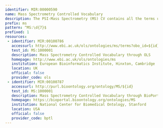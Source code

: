 ```yaml
---
identifier: MIR:00000590
name: Mass Spectrometry Controlled Vocabulary
description: The PSI-Mass Spectrometry (MS) CV contains all the terms used in the PSI MS-related data standards. The CV contains a logical hierarchical structure to ensure ease of maintenance and the development of software that makes use of complex semantics. The CV contains terms required for a complete description of an MS analysis pipeline used in proteomics, including sample labeling, digestion enzymes, instrumentation parts and parameters, software used for identification and quantification of peptides/proteins and the parameters and scores used to determine their significance.
prefix: ms
pattern: ^MS:\d{7}$
prefixed: 1
resources:
 - identifier: MIR:00100786
   accessurl: http://www.ebi.ac.uk/ols/ontologies/ms/terms?obo_id=${id}
   test_id: MS:1000001
   description: Mass Spectrometry Controlled Vocabulary through OLS
   homepage: http://www.ebi.ac.uk/ols/ontologies/ms
   institution: European Bioinformatics Institute, Hinxton, Cambridge
   location: UK
   official: false
   provider_code: ols
 - identifier: MIR:00100787
   accessurl: http://purl.bioontology.org/ontology/MS/${id}
   test_id: MS:1000001
   description: Mass Spectrometry Controlled Vocabulary through BioPortal
   homepage: https://bioportal.bioontology.org/ontologies/MS
   institution: National Center for Biomedical Ontology, Stanford
   location: USA
   official: false
   provider_code: bptl
---
```

